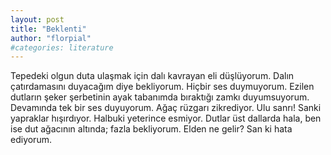 ```yaml
---
layout: post
title: "Beklenti"
author: "florpial"
#categories: literature
---
```


Tepedeki olgun duta ulaşmak için dalı kavrayan eli düşlüyorum. Dalın çatırdamasını duyacağım diye bekliyorum. Hiçbir ses duymuyorum. Ezilen dutların şeker şerbetinin ayak tabanımda bıraktığı zamkı duyumsuyorum. Devamında tek bir ses duyuyorum. Ağaç rüzgarı zikrediyor. Ulu sanrı! Sanki yapraklar hışırdıyor. Halbuki yeterince esmiyor. Dutlar üst dallarda hala, ben ise dut ağacının altında; fazla bekliyorum. Elden ne gelir? San ki hata ediyorum.
